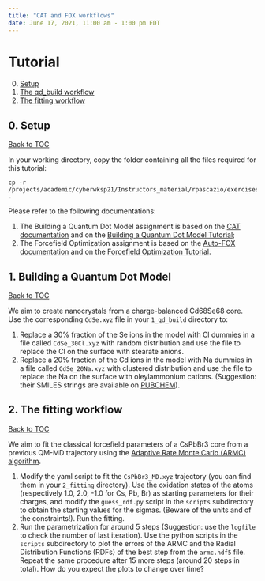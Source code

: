 ```yaml
---
title: "CAT and FOX workflows"
date: June 17, 2021, 11:00 am - 1:00 pm EDT
---
```



# Tutorial
<a name="toc"></a>

0. [Setup](#setup)
1. [The qd_build workflow](#qd_build)
2. [The fitting workflow](#fitting)

## 0. Setup
<a name="setup"></a> [Back to TOC](#toc)

In your working directory, copy the folder containing all the files required for this tutorial:

    cp -r /projects/academic/cyberwksp21/Instructors_material/rpascazio/exercises/ .

Please refer to the following documentations:
1. The Building a Quantum Dot Model assignment is based on the [CAT documentation](https://cat.readthedocs.io/en/latest/) and on the [Building a Quantum Dot Model Tutorial](https://nanotutorials.readthedocs.io/en/latest/1_build_qd.html);
2. The Forcefield Optimization assignment is based on the [Auto-FOX documentation](https://auto-fox.readthedocs.io/en/latest/) and on the [Forcefield Optimization Tutorial](https://nanotutorials.readthedocs.io/en/latest/2_fitting.html).

## 1. Building a Quantum Dot Model
<a name="qd_build"></a> [Back to TOC](#toc)

We aim to create nanocrystals from a charge-balanced Cd68Se68 core. Use the corresponding `CdSe.xyz` file in your `1_qd_build` directory to:
1. Replace a 30% fraction of the Se ions in the model with Cl dummies in a file called `CdSe_30Cl.xyz` with random distribution and use the file to replace the Cl on the surface with stearate anions.
2. Replace a 20% fraction of the Cd ions in the model with Na dummies in a file called `CdSe_20Na.xyz` with clustered distribution and use the file to replace the Na on the surface with oleylammonium cations.
(Suggestion: their SMILES strings are available on [PUBCHEM](https://pubchem.ncbi.nlm.nih.gov/)).

## 2. The fitting workflow
<a name="fitting"></a> [Back to TOC](#toc)

We aim to fit the classical forcefield parameters of a CsPbBr3 core from a previous QM-MD trajectory using the [Adaptive Rate Monte Carlo (ARMC) algorithm](https://auto-fox.readthedocs.io/en/latest/4_monte_carlo.html).
1. Modify the yaml script to fit the `CsPbBr3_MD.xyz` trajectory (you can find them in your `2_fitting` directory).
Use the oxidation states of the atoms (respectively 1.0, 2.0, -1.0 for Cs, Pb, Br) as starting parameters for their charges, and modify the `guess_rdf.py` script in the `scripts` subdirectory to obtain the starting values for the sigmas. (Beware of the units and of the constraints!). Run the fitting.
2. Run the parametrization for around 5 steps (Suggestion: use the  `logfile` to check the number of last iteration). Use the python scripts in the `scripts` subdirectory to plot the errors of the ARMC and the Radial Distribution Functions (RDFs) of the best step from the `armc.hdf5` file. Repeat the same procedure after 15 more steps (around 20 steps in total). How do you expect the plots to change over time?
